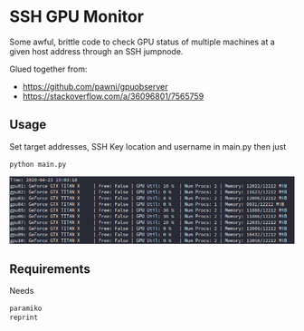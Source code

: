# SSH GPU Monitor
Some awful, brittle code to check GPU status of multiple machines at a given host address through an SSH jumpnode.

Glued together from:
* https://github.com/pawni/gpuobserver
* https://stackoverflow.com/a/36096801/7565759

## Usage
Set target addresses, SSH Key location and username in main.py then just
```
python main.py
```
![Un-aesthetic Usage Example](example_running.png)




## Requirements
Needs
```
paramiko
reprint
```

